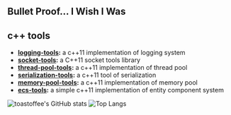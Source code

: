 ## Bullet Proof... I Wish I Was

## c++ tools
- **[logging-tools](https://github.com/toastoffee/logging-tools):** a c++11 implementation of logging system
- **[socket-tools](https://github.com/toastoffee/socket-tools):** a C++11 socket tools library
- **[thread-pool-tools](https://github.com/toastoffee/thread-pool-tools):** a c++11 implementation of thread pool
- **[serialization-tools](https://github.com/toastoffee/serialization-tools):** a c++11 tool of serialization
- **[memory-pool-tools](https://github.com/toastoffee/memory-pool-tools.git):** a c++11 implementation of memory pool
- **[ecs-tools](https://github.com/toastoffee/ecs-tools):** a simple c++11 implementation of entity component system

![toastoffee's GitHub stats](https://github-readme-stats.vercel.app/api?username=toastoffee&show_icons=true&hide=prs)
![Top Langs](https://github-readme-stats.vercel.app/api/top-langs/?username=anuraghazra&layout=compact)

<!--
**toastoffee/toastoffee** is a ✨ _special_ ✨ repository because its `README.md` (this file) appears on your GitHub profile.

Here are some ideas to get you started:

- 🔭 I’m currently working on ...
- 🌱 I’m currently learning ...
- 👯 I’m looking to collaborate on ...
- 🤔 I’m looking for help with ...
- 💬 Ask me about ...
- 📫 How to reach me: ...
- 😄 Pronouns: ...
- ⚡ Fun fact: ...
-->
